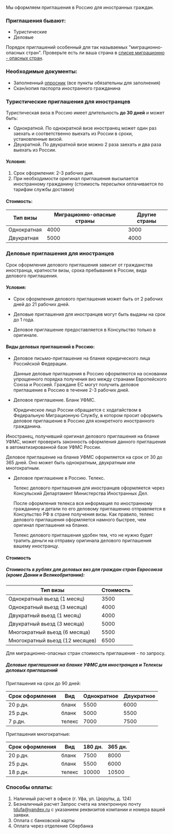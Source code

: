 Мы оформляем приглашения в Россию для иностранных граждан. 

### Приглашения бывают:

* Туристические
* Деловые

Порядок приглашений особенный для так называемых "миграционно-опасных стран". Проверьте есть ли ваша страна в 
[списке миграционно - опасных стран](/home/invitations-special-countries).
  
### Необходимые документы:

* Заполненный [опросник](/forms/invitations.doc) (все пункты обязательны для заполнения)
* Скан/копия паспорта иностранного гражданина

### Туристические приглашения для иностранцев

Туристическая виза в Россию имеет длительность **до 30 дней** и может быть: 
* Однократной. По однократной визе иностранец может один раз заехать и соответственно выехать из России в сроки, установленные визой. 
* Двукратной. По двукратной визе можно 2 раза заехать и два раза выехать из России.

#### Условия:

1. Срок оформления: 2-3 рабочих дня.
2. При необходимости оригинал приглашения высылается иностранному гражданину (стоимость пересылки оплачивается по тарифам службы доставки)

#### Стоимость: 

Тип визы    | Миграционно-опасные страны | Другие страны
----------- | -------------------------- | ---------------
Однократная | 4000                       | 3000
Двукратная  | 5000                       | 4000


### Деловые приглашения для иностранцев

Срок оформления делового приглашения зависит от гражданства иностранца, кратности визы, срока пребывания в России, вида делового приглашения.

#### Условия:
 
* Срок оформления делового приглашения может быть от 2 рабочих дней до 21 рабочих дней.

* Деловые приглашения для иностранцев могут быть выданы на срок до 1 года.

* Деловое приглашение предоставляется в Консульство только в оригинале. 

#### Виды деловых приглашений в Россию:

* Деловое письмо-приглашение на бланке юридического лица Российской Федерации.
 
  Данные деловые приглашения в Россию оформляются на основании упрощенного порядка получения виз между странами Европейского Союза и  Россией.
Граждане ЕС  могут получить деловое приглашение в Россию в течение 2-3 рабочих дней.

* Деловое приглашение. Бланк УФМС.

  Юридическое лицо России обращается с ходатайством в Федеральную Миграционную Службу, в котором просит оформить деловое приглашение в Россию для конкретного иностранного гражданина.
  
Иностранец, получивший оригинал делового приглашения на бланке УФМС, может проверить законность оформления данного приглашения в автоматизированной базе УФМС России.

Деловое приглашение на бланке УФМС оформляется на срок от 30 до 365 дней.
Оно может быть однократным, двукратным или многократным.

* Деловое приглашение в Россию. Телекс.

   Телекс делового приглашения для иностранцев оформляется через Консульский Департамент Министерства Иностранных Дел.
      
   После оформления телекса вся информация по иностранному гражданину и детали по его деловому приглашению отправляется в Консульство РФ в стране получения визы. Как правило, телекс делового приглашения оформляется намного быстрее, чем оригинал приглашения на бланке.
    
   Телекс делового приглашения удобен тем, что не нужно будет тратить деньги на отправку оригинала делового приглашения вашему иностранцу.

#### Стоимость

##### Стоимость в рублях для **деловых виз** для граждан стран Евросоюза (кроме Дании и Великобритании):

Тип визы                        | Стоимость
------------------------------- | -------------------------- 
Однократный вьезд (1 месяц)     | 3500  
Однократный вьезд (3 месяца)    | 4000 
Двукратный вьезд (1 месяц)      | 4000 
Двукратный вьезд (3 месяца)     | 5000 
Многократный вьезд (6 месяца)   | 5500
Многократный вьезд (12 месяцев) | 6500


Для миграционно-опасных стран стоимость приглашения - по запросу.



 
##### Деловые приглашения на бланке УФМС для иностранцев и Телексы деловых приглашений

Приглашения на срок до 90 дней:

Срок оформления  | Вид    | Однократное     | Двукратное
---------------- | -------|---------------- | ---------------
20 р.дн. | бланк          | 5500 | 6000
25 р.дн. | бланк          | 5000 | 5500
 7 р.дн. | телекс         | 7000 | 7500


Приглашения многократные:

Срок оформления  | Вид    | 180 дн.         | 365 дн.
---------------- | -------|---------------- | ---------------
20 р.дн. | бланк          | 7500            | 8000
25 р.дн. | бланк          | 5500            | 6000
18 р.дн. | телекс         | 10000           | 10500



### Способы оплаты:

1. Наличный расчет в офисе (г. Уфа, ул. Цюрупы, д. 124)
2. Безналичный расчет 
Запрос счета на электронную почту [tdufa@yandex.ru](mailto:tdufa@yandex.ru)  с указанием реквизитов компании и номера вашей заявки. 
3. Оплата с банковской карты
4. Оплата через отделение Сбербанка
